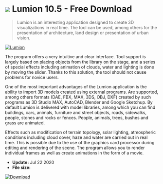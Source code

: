 # ![](https://cdn.softexe.net/static/icon/win.gif) Lumion 10.5 - Free Download

> Lumion is an interesting application designed to create 3D visualizations in real time. The tool can be used, among others for the presentation of architecture, land design or presentation of urban vision.

[![Lumion](https://gallery.dpcdn.pl/imgc/Tools/1224/g_-_420x350_1.5_-_x20101201132737.png)](https://softexe.net/win/multimedia/video/lumion:pReea.html)

The program offers a very intuitive and clear interface. Tool support is largely based on placing objects from the library on the stage, and a series of special effects including animation of clouds, water and lighting is done by moving the slider. Thanks to this solution, the tool should not cause problems for novice users.
 
 One of the most important advantages of the Lumion application is the ability to import 3D models created using external programs. Are supported, among others formats (DAE, FBX, MAX, 3DS, OBJ, DXF) created by such programs as 3D Studio MAX, AutoCAD, Blender and Google Sketchup. By default Lumion is delivered with model libraries, among which you can find buildings, cars, animals, furniture and street objects, roads, sidewalks, people, stones and rocks or fences. People, animals, trees, bushes and grass are animated.
 
 Effects such as modification of terrain topology, solar lighting, atmospheric conditions including cloud cover, haze and water are carried out in real time. This is possible due to the use of the graphics card processor during editing and rendering of the scene. The program allows you to render individual frames as well as create animations in the form of a movie.


- **Update:** Jul 22 2020
- **File size:** 

[![Download](https://cdn.softexe.net/static/img/download.png)](https://softexe.net/win/multimedia/video/lumion:pReea.html)

